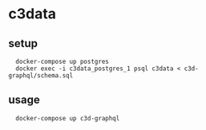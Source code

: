 # c3data


## setup

```
  docker-compose up postgres
  docker exec -i c3data_postgres_1 psql c3data < c3d-graphql/schema.sql
```

## usage

```
  docker-compose up c3d-graphql
```